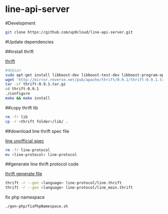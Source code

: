 line-api-server
===============


#Development

```sh
git clone https://github.com/up9cloud/line-api-server.git
```

#Update dependencies

##install thrift

[thrift][thrift install]
```sh
#debian
sudo apt-get install libboost-dev libboost-test-dev libboost-program-options-dev libboost-system-dev libboost-filesystem-dev libevent-dev automake libtool flex bison pkg-config g++ libssl-dev
wget 'http://mirror.reverse.net/pub/apache/thrift/0.9.1/thrift-0.9.1.tar.gz'
tar -xf thrift-0.9.1.tar.gz
cd thrift-0.9.1
./configure
make && make install
```

##copy thrift lib
```sh
rm -fr lib
cp -r <thrift folder>/lib/ .
```

##download line thrift spec file

[line unofficial spec][line-protocol]
```sh
rm -fr line-protocol
mv <line-protocol> line-protocol
```

##generate line thrift protocol code

[thrift generate file][thrift tutorial]
```sh
thrift -r --gen <language> line-protocol/line.thrift
thrift -r --gen <language> line-protocol/line_main.thrift
```

fix php namespace
```sh
./gen-php/fixPhpNamespace.sh
```


[thrift install]:http://thrift.apache.org/docs/install/
[thrift tutorial]:http://thrift.apache.org/tutorial/
[line-protocol]:http://altrepo.eu/git/line-protocol.git/